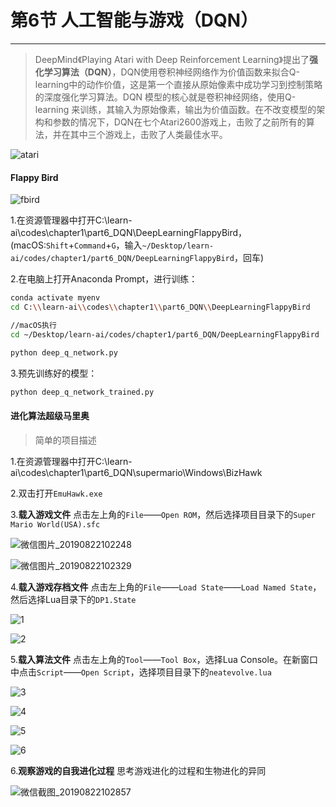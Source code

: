 # 第6节 人工智能与游戏（DQN）

---

>DeepMind《Playing Atari with Deep Reinforcement Learning》提出了**强化学习算法（DQN）**，DQN使用卷积神经网络作为价值函数来拟合Q-learning中的动作价值，这是第一个直接从原始像素中成功学习到控制策略的深度强化学习算法。DQN 模型的核心就是卷积神经网络，使用Q-learning 来训练，其输入为原始像素，输出为价值函数。在不改变模型的架构和参数的情况下，DQN在七个Atari2600游戏上，击败了之前所有的算法，并在其中三个游戏上，击败了人类最佳水平。

![atari](https://md.hass.live/640.webp)

#### Flappy Bird

![fbird](https://md.hass.live/%E5%BE%AE%E4%BF%A1%E6%88%AA%E5%9B%BE_20190821174302.png)

1.在资源管理器中打开C:\\learn-ai\\codes\\chapter1\\part6_DQN\\DeepLearningFlappyBird，(macOS:`Shift`+`Command`+`G`，输入`~/Desktop/learn-ai/codes/chapter1/part6_DQN/DeepLearningFlappyBird`，回车)

2.在电脑上打开Anaconda Prompt，进行训练：

```bash
conda activate myenv
cd C:\\learn-ai\\codes\\chapter1\\part6_DQN\\DeepLearningFlappyBird

//macOS执行
cd ~/Desktop/learn-ai/codes/chapter1/part6_DQN/DeepLearningFlappyBird

python deep_q_network.py
```

3.预先训练好的模型：

```bash
python deep_q_network_trained.py
```

#### 进化算法超级马里奥

>简单的项目描述

1.在资源管理器中打开C:\\learn-ai\\codes\\chapter1\\part6_DQN\\supermario\\Windows\\BizHawk

2.双击打开`EmuHawk.exe`

3.**载入游戏文件** 点击左上角的`File`——`Open ROM`，然后选择项目目录下的`Super Mario World(USA).sfc`

![微信图片_20190822102248](https://md.hass.live/%E5%BE%AE%E4%BF%A1%E5%9B%BE%E7%89%87_20190822102248.png)

![微信图片_20190822102329](https://md.hass.live/%E5%BE%AE%E4%BF%A1%E5%9B%BE%E7%89%87_20190822102329.png)

4.**载入游戏存档文件** 点击左上角的`File`——`Load State`——`Load Named State`，然后选择Lua目录下的`DP1.State`

![1](https://md.hass.live/1.png)

![2](https://md.hass.live/2.png)

5.**载入算法文件** 点击左上角的`Tool`——`Tool Box`，选择Lua Console。在新窗口中点击`Script`——`Open Script`，选择项目目录下的`neatevolve.lua`

![3](https://md.hass.live/3.png)

![4](https://md.hass.live/4.png)

![5](https://md.hass.live/5.png)

![6](https://md.hass.live/6.png)

6.**观察游戏的自我进化过程** 思考游戏进化的过程和生物进化的异同

![微信截图_20190822102857](https://md.hass.live/%E5%BE%AE%E4%BF%A1%E6%88%AA%E5%9B%BE_20190822102857.png)
